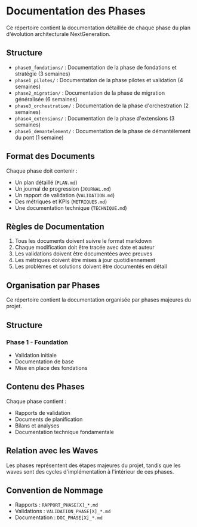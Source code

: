 # Documentation des Phases

Ce répertoire contient la documentation détaillée de chaque phase du plan d'évolution architecturale NextGeneration.

## Structure

- `phase0_fondations/` : Documentation de la phase de fondations et stratégie (3 semaines)
- `phase1_pilotes/` : Documentation de la phase pilotes et validation (4 semaines)
- `phase2_migration/` : Documentation de la phase de migration généralisée (6 semaines)
- `phase3_orchestration/` : Documentation de la phase d'orchestration (2 semaines)
- `phase4_extensions/` : Documentation de la phase d'extensions (3 semaines)
- `phase5_demantelement/` : Documentation de la phase de démantèlement du pont (1 semaine)

## Format des Documents

Chaque phase doit contenir :
- Un plan détaillé (`PLAN.md`)
- Un journal de progression (`JOURNAL.md`)
- Un rapport de validation (`VALIDATION.md`)
- Des métriques et KPIs (`METRIQUES.md`)
- Une documentation technique (`TECHNIQUE.md`)

## Règles de Documentation

1. Tous les documents doivent suivre le format markdown
2. Chaque modification doit être tracée avec date et auteur
3. Les validations doivent être documentées avec preuves
4. Les métriques doivent être mises à jour quotidiennement
5. Les problèmes et solutions doivent être documentés en détail

## Organisation par Phases

Ce répertoire contient la documentation organisée par phases majeures du projet.

## Structure

### Phase 1 - Foundation
- Validation initiale
- Documentation de base
- Mise en place des fondations

## Contenu des Phases

Chaque phase contient :
- Rapports de validation
- Documents de planification
- Bilans et analyses
- Documentation technique fondamentale

## Relation avec les Waves

Les phases représentent des étapes majeures du projet, tandis que les waves sont des cycles d'implémentation à l'intérieur de ces phases.

## Convention de Nommage

- Rapports : `RAPPORT_PHASE[X]_*.md`
- Validations : `VALIDATION_PHASE[X]_*.md`
- Documentation : `DOC_PHASE[X]_*.md` 